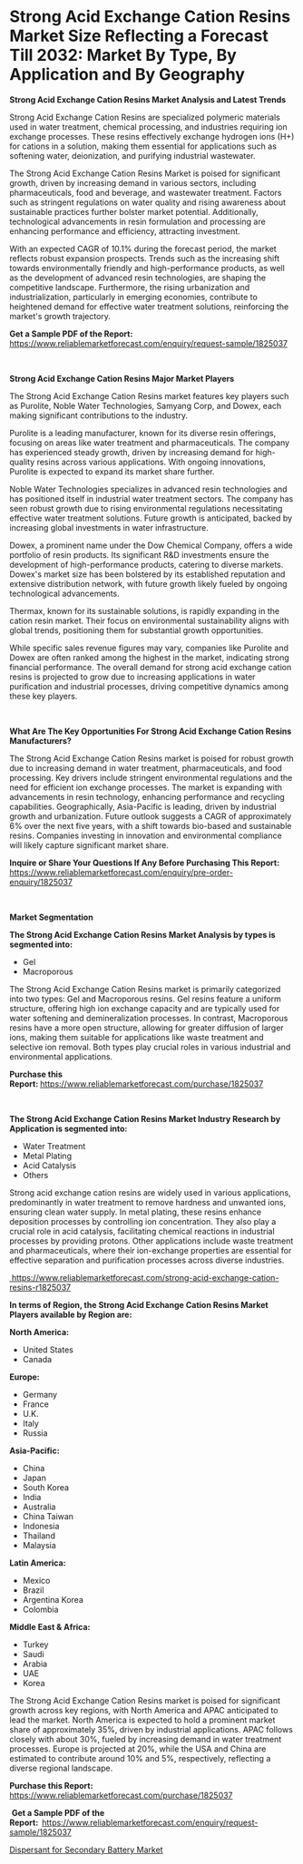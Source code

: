 <p><h1>Strong Acid Exchange Cation Resins Market Size Reflecting a Forecast Till 2032: Market By Type, By Application and By Geography</h1></p><p><strong>Strong Acid Exchange Cation Resins Market Analysis and Latest Trends</strong></p>
<p><p>Strong Acid Exchange Cation Resins are specialized polymeric materials used in water treatment, chemical processing, and industries requiring ion exchange processes. These resins effectively exchange hydrogen ions (H+) for cations in a solution, making them essential for applications such as softening water, deionization, and purifying industrial wastewater.</p><p>The Strong Acid Exchange Cation Resins Market is poised for significant growth, driven by increasing demand in various sectors, including pharmaceuticals, food and beverage, and wastewater treatment. Factors such as stringent regulations on water quality and rising awareness about sustainable practices further bolster market potential. Additionally, technological advancements in resin formulation and processing are enhancing performance and efficiency, attracting investment.</p><p>With an expected CAGR of 10.1% during the forecast period, the market reflects robust expansion prospects. Trends such as the increasing shift towards environmentally friendly and high-performance products, as well as the development of advanced resin technologies, are shaping the competitive landscape. Furthermore, the rising urbanization and industrialization, particularly in emerging economies, contribute to heightened demand for effective water treatment solutions, reinforcing the market's growth trajectory.</p></p>
<p><strong>Get a Sample PDF of the Report:&nbsp;</strong> <a href="https://www.reliablemarketforecast.com/enquiry/request-sample/1825037?utm_campaign=1890&utm_medium=2&utm_source=Github&utm_content=ia&utm_term=03022025&utm_id=strong-acid-exchange-cation-resins">https://www.reliablemarketforecast.com/enquiry/request-sample/1825037</a></p>
<p>&nbsp;</p>
<p><strong>Strong Acid Exchange Cation Resins Major Market Players</strong></p>
<p><p>The Strong Acid Exchange Cation Resins market features key players such as Purolite, Noble Water Technologies, Samyang Corp, and Dowex, each making significant contributions to the industry. </p><p>Purolite is a leading manufacturer, known for its diverse resin offerings, focusing on areas like water treatment and pharmaceuticals. The company has experienced steady growth, driven by increasing demand for high-quality resins across various applications. With ongoing innovations, Purolite is expected to expand its market share further.</p><p>Noble Water Technologies specializes in advanced resin technologies and has positioned itself in industrial water treatment sectors. The company has seen robust growth due to rising environmental regulations necessitating effective water treatment solutions. Future growth is anticipated, backed by increasing global investments in water infrastructure.</p><p>Dowex, a prominent name under the Dow Chemical Company, offers a wide portfolio of resin products. Its significant R&D investments ensure the development of high-performance products, catering to diverse markets. Dowex's market size has been bolstered by its established reputation and extensive distribution network, with future growth likely fueled by ongoing technological advancements.</p><p>Thermax, known for its sustainable solutions, is rapidly expanding in the cation resin market. Their focus on environmental sustainability aligns with global trends, positioning them for substantial growth opportunities. </p><p>While specific sales revenue figures may vary, companies like Purolite and Dowex are often ranked among the highest in the market, indicating strong financial performance. The overall demand for strong acid exchange cation resins is projected to grow due to increasing applications in water purification and industrial processes, driving competitive dynamics among these key players.</p></p>
<p>&nbsp;</p>
<p><strong>What Are The Key Opportunities For Strong Acid Exchange Cation Resins Manufacturers?</strong></p>
<p><p>The Strong Acid Exchange Cation Resins market is poised for robust growth due to increasing demand in water treatment, pharmaceuticals, and food processing. Key drivers include stringent environmental regulations and the need for efficient ion exchange processes. The market is expanding with advancements in resin technology, enhancing performance and recycling capabilities. Geographically, Asia-Pacific is leading, driven by industrial growth and urbanization. Future outlook suggests a CAGR of approximately 6% over the next five years, with a shift towards bio-based and sustainable resins. Companies investing in innovation and environmental compliance will likely capture significant market share.</p></p>
<p><strong>Inquire or Share Your Questions If Any Before Purchasing This Report:</strong> <a href="https://www.reliablemarketforecast.com/enquiry/pre-order-enquiry/1825037?utm_campaign=1890&utm_medium=2&utm_source=Github&utm_content=ia&utm_term=03022025&utm_id=strong-acid-exchange-cation-resins">https://www.reliablemarketforecast.com/enquiry/pre-order-enquiry/1825037</a></p>
<p>&nbsp;</p>
<p><strong>Market Segmentation</strong></p>
<p><strong>The Strong Acid Exchange Cation Resins Market Analysis by types is segmented into:</strong></p>
<p><ul><li>Gel</li><li>Macroporous</li></ul></p>
<p><p>The Strong Acid Exchange Cation Resins market is primarily categorized into two types: Gel and Macroporous resins. Gel resins feature a uniform structure, offering high ion exchange capacity and are typically used for water softening and demineralization processes. In contrast, Macroporous resins have a more open structure, allowing for greater diffusion of larger ions, making them suitable for applications like waste treatment and selective ion removal. Both types play crucial roles in various industrial and environmental applications.</p></p>
<p><strong>Purchase this Report:&nbsp;</strong><a href="https://www.reliablemarketforecast.com/purchase/1825037?utm_campaign=1890&utm_medium=2&utm_source=Github&utm_content=ia&utm_term=03022025&utm_id=strong-acid-exchange-cation-resins">https://www.reliablemarketforecast.com/purchase/1825037</a></p>
<p>&nbsp;</p>
<p><strong>The Strong Acid Exchange Cation Resins Market Industry Research by Application is segmented into:</strong></p>
<p><ul><li>Water Treatment</li><li>Metal Plating</li><li>Acid Catalysis</li><li>Others</li></ul></p>
<p><p>Strong acid exchange cation resins are widely used in various applications, predominantly in water treatment to remove hardness and unwanted ions, ensuring clean water supply. In metal plating, these resins enhance deposition processes by controlling ion concentration. They also play a crucial role in acid catalysis, facilitating chemical reactions in industrial processes by providing protons. Other applications include waste treatment and pharmaceuticals, where their ion-exchange properties are essential for effective separation and purification processes across diverse industries.</p></p>
<p><a href="https://www.reliablemarketforecast.com/strong-acid-exchange-cation-resins-r1825037?utm_campaign=1890&utm_medium=2&utm_source=Github&utm_content=ia&utm_term=03022025&utm_id=strong-acid-exchange-cation-resins">&nbsp;https://www.reliablemarketforecast.com/strong-acid-exchange-cation-resins-r1825037</a></p>
<p><strong>In terms of Region, the Strong Acid Exchange Cation Resins Market Players available by Region are:</strong></p>
<p>
    <p> <strong> North America: </strong>
        <ul>
            <li>United States</li>
            <li>Canada</li>
        </ul>
        </p> 
    <p> <strong> Europe: </strong>
        <ul>
            <li>Germany</li>
            <li>France</li>
            <li>U.K.</li>
            <li>Italy</li>
            <li>Russia</li>
        </ul>
        </p> 
    <p> <strong> Asia-Pacific: </strong>
        <ul>
            <li>China</li>
            <li>Japan</li>
            <li>South Korea</li>
            <li>India</li>
            <li>Australia</li>
            <li>China Taiwan</li>
            <li>Indonesia</li>
            <li>Thailand</li>
            <li>Malaysia</li>
        </ul>
        </p> 
    <p> <strong> Latin America: </strong>
        <ul>
            <li>Mexico</li>
            <li>Brazil</li>
            <li>Argentina Korea</li>
            <li>Colombia</li>
        </ul>
        </p> 
    <p> <strong> Middle East & Africa: </strong>
        <ul>
            <li>Turkey</li>
            <li>Saudi</li>
            <li>Arabia</li>
            <li>UAE</li>
            <li>Korea</li>
        </ul>
    </p>
    </p>
<p><p>The Strong Acid Exchange Cation Resins market is poised for significant growth across key regions, with North America and APAC anticipated to lead the market. North America is expected to hold a prominent market share of approximately 35%, driven by industrial applications. APAC follows closely with about 30%, fueled by increasing demand in water treatment processes. Europe is projected at 20%, while the USA and China are estimated to contribute around 10% and 5%, respectively, reflecting a diverse regional landscape.</p></p>
<p><strong>Purchase this Report: </strong><a href="https://www.reliablemarketforecast.com/purchase/1825037?utm_campaign=1890&utm_medium=2&utm_source=Github&utm_content=ia&utm_term=03022025&utm_id=strong-acid-exchange-cation-resins">https://www.reliablemarketforecast.com/purchase/1825037</a></p>
<p>&nbsp;<strong>Get a Sample PDF of the Report:&nbsp;&nbsp;</strong><a href="https://www.reliablemarketforecast.com/enquiry/request-sample/1825037?utm_campaign=1890&utm_medium=2&utm_source=Github&utm_content=ia&utm_term=03022025&utm_id=strong-acid-exchange-cation-resins">https://www.reliablemarketforecast.com/enquiry/request-sample/1825037</a></p>
<p><strong></strong></p>
<p><p><a href="https://github.com/lylyparadise/Market-Research-Report-List-5/blob/main/dispersant-for-secondary-battery-market.md?utm_campaign=1890&utm_medium=2&utm_source=Github&utm_content=ia&utm_term=03022025&utm_id=strong-acid-exchange-cation-resins">Dispersant for Secondary Battery Market</a></p></p>